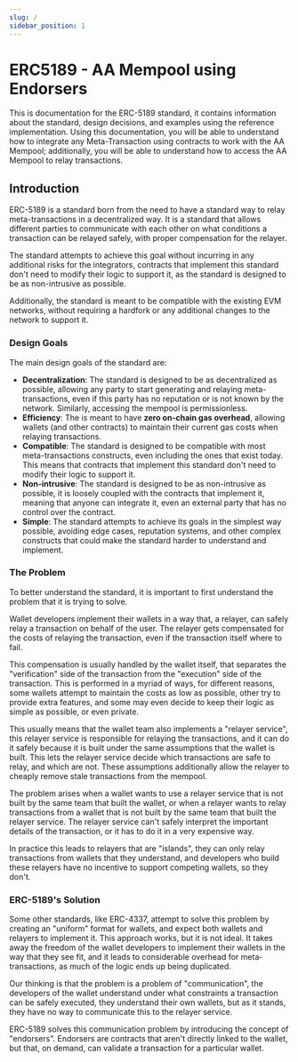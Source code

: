 ```yaml
---
slug: /
sidebar_position: 1
---
```


# ERC5189 - AA Mempool using Endorsers

This is documentation for the ERC-5189 standard, it contains information about the standard, design decisions, and examples using the reference implementation. Using this documentation, you will be able to understand how to integrate any Meta-Transaction using contracts to work with the AA Mempool; additionally, you will be able to understand how to access the AA Mempool to relay transactions.

## Introduction

ERC-5189 is a standard born from the need to have a standard way to relay meta-transactions in a decentralized way. It is a standard that allows different parties to communicate with each other on what conditions a transaction can be relayed safely, with proper compensation for the relayer.

The standard attempts to achieve this goal without incurring in any additional risks for the integrators, contracts that implement this standard don't need to modify their logic to support it, as the standard is designed to be as non-intrusive as possible.

Additionally, the standard is meant to be compatible with the existing EVM networks, without requiring a hardfork or any additional changes to the network to support it.

### Design Goals

The main design goals of the standard are:

- **Decentralization**: The standard is designed to be as decentralized as possible, allowing any party to start generating and relaying meta-transactions, even if this party has no reputation or is not known by the network. Similarly, accessing the mempool is permissionless.
- **Efficiency**: The is meant to have **zero on-chain gas overhead**, allowing wallets (and other contracts) to maintain their current gas costs when relaying transactions.
- **Compatible**: The standard is designed to be compatible with most meta-transactions constructs, even including the ones that exist today. This means that contracts that implement this standard don't need to modify their logic to support it.
- **Non-intrusive**: The standard is designed to be as non-intrusive as possible, it is loosely coupled with the contracts that implement it, meaning that anyone can integrate it, even an external party that has no control over the contract.
- **Simple**: The standard attempts to achieve its goals in the simplest way possible, avoiding edge cases, reputation systems, and other complex constructs that could make the standard harder to understand and implement.

### The Problem

To better understand the standard, it is important to first understand the problem that it is trying to solve.

Wallet developers implement their wallets in a way that, a relayer, can safely relay a transaction on behalf of the user. The relayer gets compensated for the costs of relaying the transaction, even if the transaction itself where to fail.

This compensation is usually handled by the wallet itself, that separates the "verification" side of the transaction from the "execution" side of the transaction. This is performed in a myriad of ways, for different reasons, some wallets attempt to maintain the costs as low as possible, other try to provide extra features, and some may even decide to keep their logic as simple as possible, or even private.

This usually means that the wallet team also implements a "relayer service", this relayer service is responsible for relaying the transactions, and it can do it safely because it is built under the same assumptions that the wallet is built. This lets the relayer service decide which transactions are safe to relay, and which are not. These assumptions additionally allow the relayer to cheaply remove stale transactions from the mempool.

The problem arises when a wallet wants to use a relayer service that is not built by the same team that built the wallet, or when a relayer wants to relay transactions from a wallet that is not built by the same team that built the relayer service. The relayer service can't safely interpret the important details of the transaction, or it has to do it in a very expensive way.

In practice this leads to relayers that are "islands", they can only relay transactions from wallets that they understand, and developers who build these relayers have no incentive to support competing wallets, so they don't.

### ERC-5189's Solution

Some other standards, like ERC-4337, attempt to solve this problem by creating an "uniform" format for wallets, and expect both wallets and relayers to implement it. This approach works, but it is not ideal. It takes away the freedom of the wallet developers to implement their wallets in the way that they see fit, and it leads to considerable overhead for meta-transactions, as much of the logic ends up being duplicated.

Our thinking is that the problem is a problem of "communication", the developers of the wallet understand under what constraints a transaction can be safely executed, they understand their own wallets, but as it stands, they have no way to communicate this to the relayer service.

ERC-5189 solves this communication problem by introducing the concept of "endorsers". Endorsers are contracts that aren't directly linked to the wallet, but that, on demand, can validate a transaction for a particular wallet.